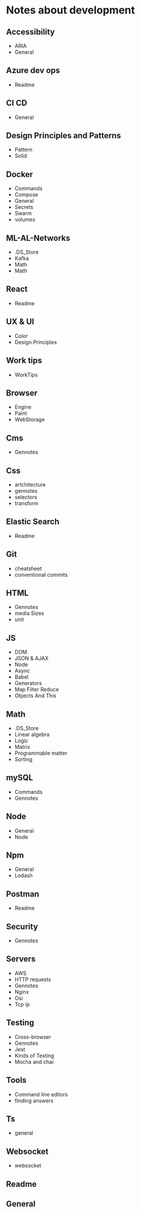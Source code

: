 # Notes about development

## Accessibility

- ARIA
- General

## Azure dev ops

- Readme

## CI CD

- General

## Design Principles and Patterns

- Pattern
- Solid

## Docker

- Commands
- Compose
- General
- Secrets
- Swarm
- volumes

## ML-AL-Networks

- .DS_Store
- Kafka
- Math
- Math

## React

- Readme

## UX & UI

- Color
- Design Principles

## Work tips

- WorkTips

## Browser

- Engine
- Paint
- WebStorage

## Cms

- Gennotes

## Css

- artchitecture
- gennotes
- selectors
- transform

## Elastic Search

- Readme

## Git

- cheatsheet
- conventional commits

## HTML

- Gennotes
- media Sizes
- unit

## JS

- DOM
- JSON & AJAX
- Node
- Async
- Babel
- Generators
- Map Filter Reduce
- Objects And This

## Math

- .DS_Store
- Linear algebra
- Logic
- Matrix
- Programmable matter
- Sorting

## mySQL

- Commands
- Gennotes

## Node

- General
- Node

## Npm

- General
- Lodash

## Postman

- Readme

## Security

- Gennotes

## Servers

- AWS
- HTTP requests
- Gennotes
- Nginx
- Osi
- Tcp ip

## Testing

- Cross-browser
- Gennotes
- Jest
- Kinds of Testing
- Mocha and chai

## Tools

- Command line editors
- finding answers

## Ts

- general

## Websocket

- websocket

## Readme

## General
